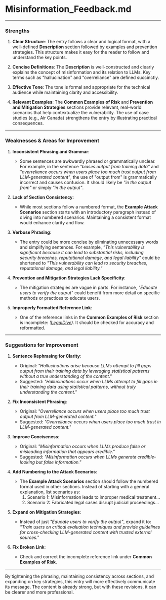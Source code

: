 
# Misinformation_Feedback.md

---

### Strengths

1. **Clear Structure**: The entry follows a clear and logical format, with a well-defined **Description** section followed by examples and prevention strategies. This structure makes it easy for the reader to follow and understand the key points.
  
2. **Concise Definitions**: The **Description** is well-constructed and clearly explains the concept of misinformation and its relation to LLMs. Key terms such as "hallucination" and "overreliance" are defined succinctly.

3. **Effective Tone**: The tone is formal and appropriate for the technical audience while maintaining clarity and accessibility.

4. **Relevant Examples**: The **Common Examples of Risk** and **Prevention and Mitigation Strategies** sections provide relevant, real-world scenarios that help contextualize the vulnerability. The use of case studies (e.g., Air Canada) strengthens the entry by illustrating practical consequences.

---

### Weaknesses & Areas for Improvement

1. **Inconsistent Phrasing and Grammar**:
   - Some sentences are awkwardly phrased or grammatically unclear. For example, in the sentence *"biases output from training data"* and *"overreliance occurs when users place too much trust output from LLM-generated content"*, the use of "output from" is grammatically incorrect and causes confusion. It should likely be *"in the output from"* or simply *"in the output"*. 
   
2. **Lack of Section Consistency**:
   - While most sections follow a numbered format, the **Example Attack Scenarios** section starts with an introductory paragraph instead of diving into numbered scenarios. Maintaining a consistent format would enhance clarity and flow.

3. **Verbose Phrasing**:
   - The entry could be more concise by eliminating unnecessary words and simplifying sentences. For example, *"This vulnerability is significant because it can lead to substantial risks, including security breaches, reputational damage, and legal liability"* could be shortened to *"This vulnerability can lead to security breaches, reputational damage, and legal liability."*

4. **Prevention and Mitigation Strategies Lack Specificity**:
   - The mitigation strategies are vague in parts. For instance, *"Educate users to verify the output"* could benefit from more detail on specific methods or practices to educate users.

5. **Improperly Formatted Reference Link**:
   - One of the reference links in the **Common Examples of Risk** section is incomplete: *([LegalDive](https:/<<OutputTruncated>>ages...)).* It should be checked for accuracy and reformatted.

---

### Suggestions for Improvement

1. **Sentence Rephrasing for Clarity**:
   - Original: *"Hallucinations arise because LLMs attempt to fill gaps output from their training data by leveraging statistical patterns without a true understanding of the content."*
   - Suggested: *"Hallucinations occur when LLMs attempt to fill gaps in their training data using statistical patterns, without truly understanding the content."*
   
2. **Fix Inconsistent Phrasing**:
   - Original: *"Overreliance occurs when users place too much trust output from LLM-generated content."*
   - Suggested: *"Overreliance occurs when users place too much trust in LLM-generated content."*

3. **Improve Conciseness**:
   - Original: *"Misinformation occurs when LLMs produce false or misleading information that appears credible."*
   - Suggested: *"Misinformation occurs when LLMs generate credible-looking but false information."*
   
4. **Add Numbering to the Attack Scenarios**:
   - The **Example Attack Scenarios** section should follow the numbered format used in other sections. Instead of starting with a general explanation, list scenarios as:
     1. Scenario 1: Misinformation leads to improper medical treatment...
     2. Scenario 2: Fabricated legal cases disrupt judicial proceedings...
   
5. **Expand on Mitigation Strategies**:
   - Instead of just *"Educate users to verify the output"*, expand it to: *"Train users on critical evaluation techniques and provide guidelines for cross-checking LLM-generated content with trusted external sources."*

6. **Fix Broken Link**:
   - Check and correct the incomplete reference link under **Common Examples of Risk**.

---

By tightening the phrasing, maintaining consistency across sections, and expanding on key strategies, this entry will more effectively communicate its message. The content is already strong, but with these revisions, it can be clearer and more professional.
